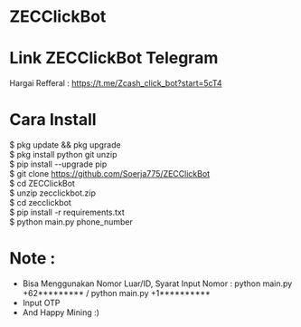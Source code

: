 # ZECClickBot
# Link ZECClickBot Telegram
Hargai Refferal : https://t.me/Zcash_click_bot?start=5cT4

# Cara Install 
$ pkg update && pkg upgrade<br>
$ pkg install python git unzip<br>
$ pip install --upgrade pip<br>
$ git clone https://github.com/Soerja775/ZECClickBot<br>
$ cd ZECClickBot<br>
$ unzip zecclickbot.zip<br>
$ cd zecclickbot<br>
$ pip install -r requirements.txt<br>
$ python main.py phone_number<br>

# Note :
- Bisa Menggunakan Nomor Luar/ID, Syarat Input Nomor : python main.py +62********* / python main.py +1**********
- Input OTP
- And Happy Mining :)
